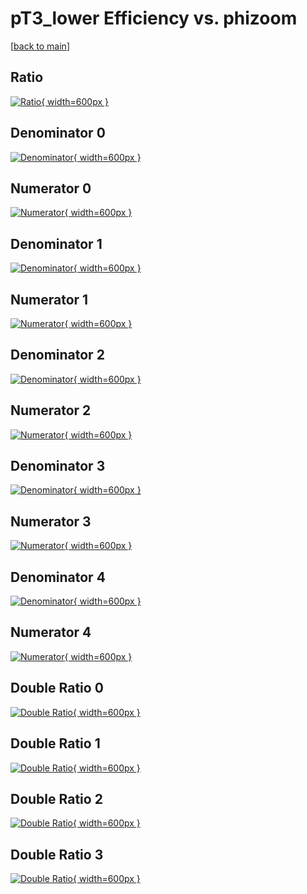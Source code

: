 # pT3_lower Efficiency vs. phizoom

[[back to main](./)]



## Ratio

[![Ratio](../mtv/var/pT3_lower_vtr_321_1_eff_phizoom.png){ width=600px }](../mtv/var/pT3_lower_vtr_321_1_eff_phizoom.pdf)

## Denominator 0

[![Denominator](../mtv/den/pT3_lower_vtr_321_1_eff_phizoom_den0.png){ width=600px }](../mtv/den/pT3_lower_vtr_321_1_eff_phizoom_den0.pdf)

## Numerator 0

[![Numerator](../mtv/num/pT3_lower_vtr_321_1_eff_phizoom_num0.png){ width=600px }](../mtv/num/pT3_lower_vtr_321_1_eff_phizoom_num0.pdf)

## Denominator 1

[![Denominator](../mtv/den/pT3_lower_vtr_321_1_eff_phizoom_den1.png){ width=600px }](../mtv/den/pT3_lower_vtr_321_1_eff_phizoom_den1.pdf)

## Numerator 1

[![Numerator](../mtv/num/pT3_lower_vtr_321_1_eff_phizoom_num1.png){ width=600px }](../mtv/num/pT3_lower_vtr_321_1_eff_phizoom_num1.pdf)

## Denominator 2

[![Denominator](../mtv/den/pT3_lower_vtr_321_1_eff_phizoom_den2.png){ width=600px }](../mtv/den/pT3_lower_vtr_321_1_eff_phizoom_den2.pdf)

## Numerator 2

[![Numerator](../mtv/num/pT3_lower_vtr_321_1_eff_phizoom_num2.png){ width=600px }](../mtv/num/pT3_lower_vtr_321_1_eff_phizoom_num2.pdf)

## Denominator 3

[![Denominator](../mtv/den/pT3_lower_vtr_321_1_eff_phizoom_den3.png){ width=600px }](../mtv/den/pT3_lower_vtr_321_1_eff_phizoom_den3.pdf)

## Numerator 3

[![Numerator](../mtv/num/pT3_lower_vtr_321_1_eff_phizoom_num3.png){ width=600px }](../mtv/num/pT3_lower_vtr_321_1_eff_phizoom_num3.pdf)

## Denominator 4

[![Denominator](../mtv/den/pT3_lower_vtr_321_1_eff_phizoom_den4.png){ width=600px }](../mtv/den/pT3_lower_vtr_321_1_eff_phizoom_den4.pdf)

## Numerator 4

[![Numerator](../mtv/num/pT3_lower_vtr_321_1_eff_phizoom_num4.png){ width=600px }](../mtv/num/pT3_lower_vtr_321_1_eff_phizoom_num4.pdf)

## Double Ratio 0

[![Double Ratio](../mtv/ratio/pT3_lower_vtr_321_1_eff_phizoom_ratio0.png){ width=600px }](../mtv/ratio/pT3_lower_vtr_321_1_eff_phizoom_ratio0.pdf)

## Double Ratio 1

[![Double Ratio](../mtv/ratio/pT3_lower_vtr_321_1_eff_phizoom_ratio1.png){ width=600px }](../mtv/ratio/pT3_lower_vtr_321_1_eff_phizoom_ratio1.pdf)

## Double Ratio 2

[![Double Ratio](../mtv/ratio/pT3_lower_vtr_321_1_eff_phizoom_ratio2.png){ width=600px }](../mtv/ratio/pT3_lower_vtr_321_1_eff_phizoom_ratio2.pdf)

## Double Ratio 3

[![Double Ratio](../mtv/ratio/pT3_lower_vtr_321_1_eff_phizoom_ratio3.png){ width=600px }](../mtv/ratio/pT3_lower_vtr_321_1_eff_phizoom_ratio3.pdf)

